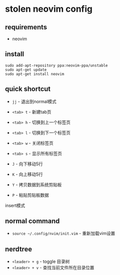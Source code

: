 # stolen neovim config

## requirements

- neovim


## install

```
sudo add-apt-repository ppa:neovim-ppa/unstable
sudo apt-get update
sudo apt-get install neovim
```

## quick shortcut

- `jj` - 退出到normal模式
- `<tab> t` - 新建tab页
- `<tab> h` - 切换到上一个标签页
- `<tab> l` - 切换到下一个标签页
- `<tab> w` - 关闭标签页
- `<tab> s` - 显示所有标签页


- `J` - 向下移动5行
- `K` - 向上移动5行
- `Y` - 拷贝数据到系统剪贴板
- `P` - 粘贴剪贴板数据

insert模式

## normal command

- `source ~/.config/nvim/init.vim` - 重新加载vim设置

## nerdtree

- `<leader> + g` - toggle 目录树
- `<leader> + v` - 查找当前文件所在目录位置
